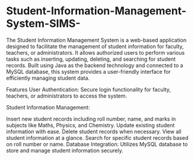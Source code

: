# Student-Information-Management-System-SIMS-
The Student Information Management System is a web-based application designed to facilitate the management of student information for faculty, teachers, or administrators. It allows authorized users to perform various tasks such as inserting, updating, deleting, and searching for student records. Built using Java as the backend technology and connected to a MySQL database, this system provides a user-friendly interface for efficiently managing student data.

Features
User Authentication: Secure login functionality for faculty, teachers, or administrators to access the system.

Student Information Management:

Insert new student records including roll number, name, and marks in subjects like Maths, Physics, and Chemistry.
Update existing student information with ease.
Delete student records when necessary.
View all student information at a glance.
Search for specific student records based on roll number or name.
Database Integration: Utilizes MySQL database to store and manage student information securely.
